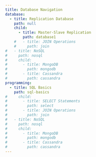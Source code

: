 ```yaml
---
title: Database Navigation
database:
  - title: Replication Database
    path: null
    child:
      - title: Master-Slave Replication
        path: database1
    #   - title: JOIN Operations
    #     path: join
#   - title: NoSQL
#     path: nosql
#     child:
#       - title: MongoDB
#         path: mongodb
#       - title: Cassandra
#         path: cassandra
programming:
  - title: SQL Basics
    path: sql-basics
#     child:
#       - title: SELECT Statements
#         path: select
#       - title: JOIN Operations
#         path: join
#   - title: NoSQL
#     path: nosql
#     child:
#       - title: MongoDB
#         path: mongodb
#       - title: Cassandra
#         path: cassandra
---
```

